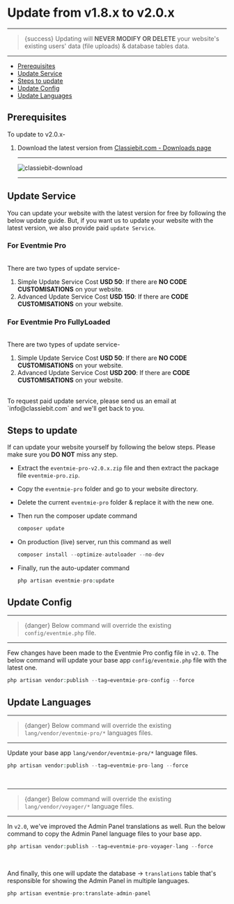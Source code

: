 # Update from v1.8.x to v2.0.x

---

>{success} Updating will **NEVER MODIFY OR DELETE** your website's existing users' data (file uploads) & database tables data. 

---


- [Prerequisites](#prerequisites)
- [Update Service](#update-service)
- [Steps to update](#Steps-to-update)
- [Update Config](#update-config)
- [Update Languages](#update-languages)


<a name="prerequisites"></a> 
## Prerequisites

To update to v2.0.x-

1. Download the latest version from [Classiebit.com - Downloads page](https://classiebit.com/downloads)

    ---

    ![classiebit-download](/images/v2/classiebit-downloads.png "classiebit-download")

    ---


<a name="update-service"></a> 
## Update Service

You can update your website with the latest version for free by following the below update guide. 
But, if you want us to update your website with the latest version, we also provide paid `update Service`. 

### For Eventmie Pro

<br>
There are two types of update service-

1. Simple Update Service Cost **USD 50**: If there are **NO CODE CUSTOMISATIONS** on your website.
2. Advanced Update Service Cost **USD 150**: If there are **CODE CUSTOMISATIONS** on your website.

### For Eventmie Pro FullyLoaded

<br>
There are two types of update service-

1. Simple Update Service Cost **USD 50**: If there are **NO CODE CUSTOMISATIONS** on your website.
2. Advanced Update Service Cost **USD 200**: If there are **CODE CUSTOMISATIONS** on your website.


<br>
To request paid update service, please send us an email at `info@classiebit.com` and we'll get back to you.


<a name="Steps-to-update"></a> 
## Steps to update

If can update your website yourself by following the below steps. Please make sure you **DO NOT** miss any step.


* Extract the `eventmie-pro-v2.0.x.zip` file and then extract the package file `eventmie-pro.zip`.
* Copy the `eventmie-pro` folder and go to your website directory.
* Delete the current `eventmie-pro` folder & replace it with the new one.
* Then run the composer update command

    ```php
    composer update
    ```

* On production (live) server, run this command as well

    ```php
    composer install --optimize-autoloader --no-dev
    ```

* Finally, run the auto-updater command

    ```php
    php artisan eventmie-pro:update
    ```


<a name="update-config"></a> 
## Update Config

---

>{danger} Below command will override the existing `config/eventmie.php` file.

---

Few changes have been made to the Eventmie Pro config file in `v2.0`. The below command will update your base app `config/eventmie.php` file with the latest one.

```php
php artisan vendor:publish --tag=eventmie-pro-config --force
```


<a name="update-languages"></a> 
## Update Languages

---

>{danger} Below command will override the existing `lang/vendor/eventmie-pro/*` languages files.

---

Update your base app `lang/vendor/eventmie-pro/*` language files.

```php
php artisan vendor:publish --tag=eventmie-pro-lang --force
```

<br>

---

>{danger} Below command will override the existing `lang/vendor/voyager/*` language files.

---

In `v2.0`, we've improved the Admin Panel translations as well. Run the below command to copy the Admin Panel language files to your base app.

```php
php artisan vendor:publish --tag=eventmie-pro-voyager-lang --force
```

<br>

And finally, this one will update the database -> `translations` table that's responsible for showing the Admin Panel in multiple languages.

```php
php artisan eventmie-pro:translate-admin-panel
```